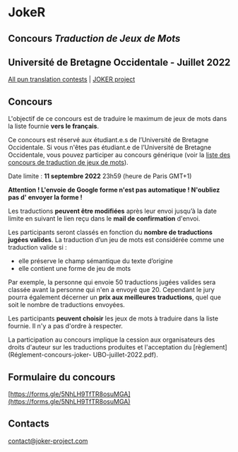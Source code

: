 
# JokeR

## Concours *Traduction de Jeux de Mots*
## Université de Bretagne Occidentale - Juillet 2022

[All pun translation contests](../index) | [JOKER project](../../clef-2022/index)
<br>

## Concours

L'objectif de ce concours est de traduire le maximum de jeux de mots dans la liste fournie **vers le français**. 

Ce concours est réservé aux étudiant.e.s de l’Université de Bretagne Occidentale. Si vous n'êtes pas étudiant.e de l’Université de Bretagne Occidentale, vous pouvez participer au concours générique (voir la [liste des concours de traduction de jeux de mots](../index)).

Date limite : **11 septembre 2022** 23h59 (heure de Paris GMT+1)

**Attention ! L'envoie de Google forme n'est pas automatique ! N'oubliez pas d' envoyer la forme !**

Les traductions **peuvent être modifiées** après leur envoi jusqu’à la date limite en suivant le lien reçu dans le **mail de confirmation** d'envoi.

Les participants seront classés en fonction du **nombre de traductions jugées valides**. La traduction d’un jeu de mots est considérée comme une traduction valide si :
- elle préserve le champ sémantique du texte d’origine
- elle contient une forme de jeu de mots 

Par exemple, la personne qui envoie 50 traductions jugées valides sera classée avant la personne qui n'en a envoyé que 20. Cependant le jury pourra également décerner un **prix aux meilleures traductions**, quel que soit le nombre de traductions envoyées. 

Les participants **peuvent choisir** les jeux de mots à traduire dans la liste fournie. Il n'y a pas d'ordre à respecter. 

La participation au concours implique la cession aux organisateurs des droits d'auteur sur les traductions produites et l'acceptation du [règlement](Réglement-concours-joker- UBO-juillet-2022.pdf).


## Formulaire du concours

[https://forms.gle/5NhLH9TfTR8osuMGA](https://forms.gle/5NhLH9TfTR8osuMGA)


## Contacts
[contact@joker-project.com](mailto:contact@joker-project.com)
